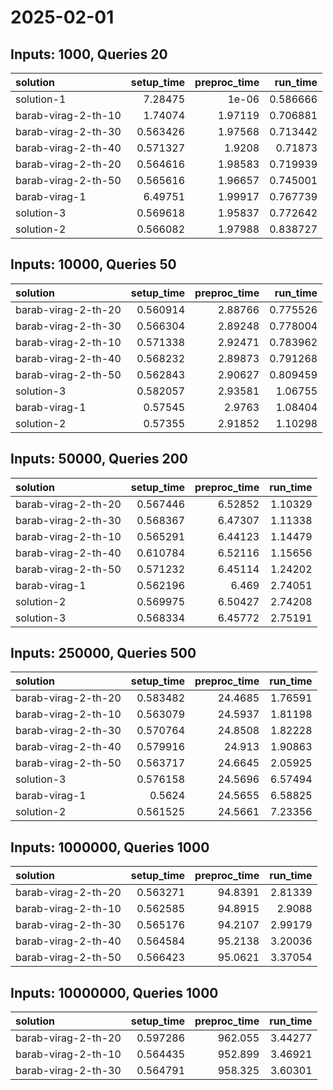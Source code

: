 # 2025-02-01

## Inputs: 1000, Queries 20

| solution            |   setup_time |   preproc_time |   run_time |
|:--------------------|-------------:|---------------:|-----------:|
| solution-1          |     7.28475  |        1e-06   |   0.586666 |
| barab-virag-2-th-10 |     1.74074  |        1.97119 |   0.706881 |
| barab-virag-2-th-30 |     0.563426 |        1.97568 |   0.713442 |
| barab-virag-2-th-40 |     0.571327 |        1.9208  |   0.71873  |
| barab-virag-2-th-20 |     0.564616 |        1.98583 |   0.719939 |
| barab-virag-2-th-50 |     0.565616 |        1.96657 |   0.745001 |
| barab-virag-1       |     6.49751  |        1.99917 |   0.767739 |
| solution-3          |     0.569618 |        1.95837 |   0.772642 |
| solution-2          |     0.566082 |        1.97988 |   0.838727 |

## Inputs: 10000, Queries 50

| solution            |   setup_time |   preproc_time |   run_time |
|:--------------------|-------------:|---------------:|-----------:|
| barab-virag-2-th-20 |     0.560914 |        2.88766 |   0.775526 |
| barab-virag-2-th-30 |     0.566304 |        2.89248 |   0.778004 |
| barab-virag-2-th-10 |     0.571338 |        2.92471 |   0.783962 |
| barab-virag-2-th-40 |     0.568232 |        2.89873 |   0.791268 |
| barab-virag-2-th-50 |     0.562843 |        2.90627 |   0.809459 |
| solution-3          |     0.582057 |        2.93581 |   1.06755  |
| barab-virag-1       |     0.57545  |        2.9763  |   1.08404  |
| solution-2          |     0.57355  |        2.91852 |   1.10298  |

## Inputs: 50000, Queries 200

| solution            |   setup_time |   preproc_time |   run_time |
|:--------------------|-------------:|---------------:|-----------:|
| barab-virag-2-th-20 |     0.567446 |        6.52852 |    1.10329 |
| barab-virag-2-th-30 |     0.568367 |        6.47307 |    1.11338 |
| barab-virag-2-th-10 |     0.565291 |        6.44123 |    1.14479 |
| barab-virag-2-th-40 |     0.610784 |        6.52116 |    1.15656 |
| barab-virag-2-th-50 |     0.571232 |        6.45114 |    1.24202 |
| barab-virag-1       |     0.562196 |        6.469   |    2.74051 |
| solution-2          |     0.569975 |        6.50427 |    2.74208 |
| solution-3          |     0.568334 |        6.45772 |    2.75191 |

## Inputs: 250000, Queries 500

| solution            |   setup_time |   preproc_time |   run_time |
|:--------------------|-------------:|---------------:|-----------:|
| barab-virag-2-th-20 |     0.583482 |        24.4685 |    1.76591 |
| barab-virag-2-th-10 |     0.563079 |        24.5937 |    1.81198 |
| barab-virag-2-th-30 |     0.570764 |        24.8508 |    1.82228 |
| barab-virag-2-th-40 |     0.579916 |        24.913  |    1.90863 |
| barab-virag-2-th-50 |     0.563717 |        24.6645 |    2.05925 |
| solution-3          |     0.576158 |        24.5696 |    6.57494 |
| barab-virag-1       |     0.5624   |        24.5655 |    6.58825 |
| solution-2          |     0.561525 |        24.5661 |    7.23356 |

## Inputs: 1000000, Queries 1000

| solution            |   setup_time |   preproc_time |   run_time |
|:--------------------|-------------:|---------------:|-----------:|
| barab-virag-2-th-20 |     0.563271 |        94.8391 |    2.81339 |
| barab-virag-2-th-10 |     0.562585 |        94.8915 |    2.9088  |
| barab-virag-2-th-30 |     0.565176 |        94.2107 |    2.99179 |
| barab-virag-2-th-40 |     0.564584 |        95.2138 |    3.20036 |
| barab-virag-2-th-50 |     0.566423 |        95.0621 |    3.37054 |

## Inputs: 10000000, Queries 1000

| solution            |   setup_time |   preproc_time |   run_time |
|:--------------------|-------------:|---------------:|-----------:|
| barab-virag-2-th-20 |     0.597286 |        962.055 |    3.44277 |
| barab-virag-2-th-10 |     0.564435 |        952.899 |    3.46921 |
| barab-virag-2-th-30 |     0.564791 |        958.325 |    3.60301 |
